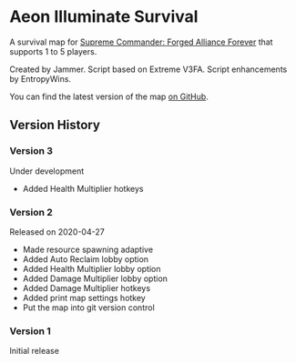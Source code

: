 # Aeon Illuminate Survival

A survival map for [Supreme Commander: Forged Alliance Forever][FAF] that supports 1 to 5 players.

Created by Jammer. Script based on Extreme V3FA. Script enhancements by EntropyWins.

You can find the latest version of the map [on GitHub][GitHub]. 

## Version History

### Version 3

Under development

* Added Health Multiplier hotkeys

### Version 2

Released on 2020-04-27

* Made resource spawning adaptive
* Added Auto Reclaim lobby option
* Added Health Multiplier lobby option
* Added Damage Multiplier lobby option
* Added Damage Multiplier hotkeys
* Added print map settings hotkey
* Put the map into git version control

### Version 1

Initial release


[FAF]: http://www.faforever.com/
[GitHub]: https://github.com/JeroenDeDauw/aeon_illuminate_survival